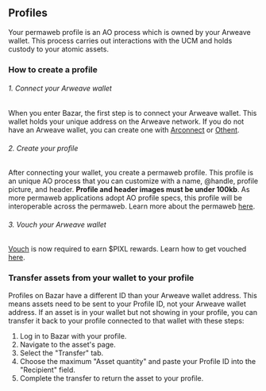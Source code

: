 ## Profiles

Your permaweb profile is an AO process which is owned by your Arweave wallet. This process carries out interactions with the UCM and holds custody to your atomic assets.

### How to create a profile

###### 1. Connect your Arweave wallet

When you enter Bazar, the first step is to connect your Arweave wallet. This wallet holds your unique address on the Arweave network. If you do not have an Arweave wallet, you can create one with [Arconnect](https://www.arconnect.io/) or [Othent](https://othent.io/).

###### 2. Create your profile

After connecting your wallet, you create a permaweb profile. This profile is an unique AO process that you can customize with a name, @handle, profile picture, and header. **Profile and header images must be under 100kb**. As more permaweb applications adopt AO profile specs, this profile will be interoperable across the permaweb. Learn more about the permaweb [here](https://bazar.arweave.net/#/docs/key-concepts/permaweb).

###### 3. Vouch your Arweave wallet

[Vouch](https://vouch-portal.arweave.net/#/) is now required to earn $PIXL rewards. Learn how to get vouched [here](https://bazar.arweave.net/#/docs/overview/vouch).

### Transfer assets from your wallet to your profile

Profiles on Bazar have a different ID than your Arweave wallet address. This means assets need to be sent to your Profile ID, not your Arweave wallet address. If an asset is in your wallet but not showing in your profile, you can transfer it back to your profile connected to that wallet with these steps:

1. Log in to Bazar with your profile.
2. Navigate to the asset's page.
3. Select the "Transfer" tab.
4. Choose the maximum "Asset quantity" and paste your Profile ID into the "Recipient" field.
5. Complete the transfer to return the asset to your profile.
